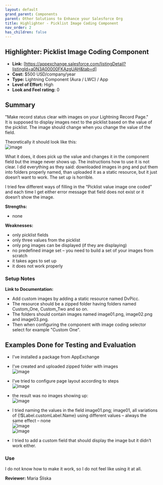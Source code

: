 ```yaml
---
layout: default
grand_parent: Components
parent: Other Solutions to Enhance your Salesforce Org
title: Highlighter - Picklist Image Coding Component
nav_order: 2
has_children: false
---
```


## Highlighter: Picklist Image Coding Component

* **Link:** [https://appexchange.salesforce.com/listingDetail?listingId=a0N3A00000FKAzgUAH&tab=d]
* **Cost:** $500 USD/company/year
* **Type:** Lightning Component (Aura / LWC) / App
* **Level of Effort:** High
* **Look and Feel rating:** 0

## Summary
"Make record status clear with images on your Lightning Record Page."  
It is supposed to display images next to the picklist based on the value of the picklist. The image should change when you change the value of the field.  

Theoretically it should look like this:  
![image](https://user-images.githubusercontent.com/122496928/228659356-c70a8078-633e-433b-a76e-da8c6d502e70.png)  

What it does, it does pick up the value and changes it in the component field but the image never shows up.  The instructions how to use it is not clear. I did everything as they said: downloaded images in png and put them into folders properly named, than uploaded it as a static resource, but it just doesn’t want to work. The set up is horrible. 

I tried few different ways of filling in the “Picklist value image one coded” and each time I get either error message that field does not exist or it doesn’t show the image.

**Strengths:**
- none 
 
**Weaknesses:**
- only picklist fields
- only three values from the picklist
- only png images can be displayed (if they are displaying)
- no predefined image set – you need to build a set of your images from scratch
- it takes ages to set up
- it does not work properly

### Setup Notes

**Link to Documentation:**

- Add custom images by adding a static resource named DvPicc. 
- The resource should be a zipped folder having folders named Custom_One, Custom_Two and so on. 
- The folders should contain images named image01.png, image02.png and image03.png. 
- Then when configuring the component with image coding selector select for example "Custom One".

## Examples Done for Testing and Evaluation
- I've installed a package from AppExchange
- I've created and uploaded zipped folder with images  
![image](https://user-images.githubusercontent.com/122496928/228663734-f1d3b84c-b396-441a-a8a7-4407b515e1c0.png)  

- I've tried to configure page layout according to steps  
![image](https://user-images.githubusercontent.com/122496928/228664124-386e8844-0154-4c1f-96a3-98b9199fc708.png)  

- the result was no images showing up:  
![image](https://user-images.githubusercontent.com/122496928/228664254-b899afc4-2bac-49e8-991d-e14c853a8b91.png)  

- I tried naming the values in the field image01.png; image01, all variations of {!$Label.customLabel.Name} using different values – always the same effect – none  
![image](https://user-images.githubusercontent.com/122496928/228665657-227d7e91-90bb-43f1-9c2b-5915ae2f0ebc.png)  
![image](https://user-images.githubusercontent.com/122496928/228665712-7a404eed-9beb-477a-8328-e2af9af49ba4.png)  

- I tried to add a custom field that should display the image but it didn’t work either.

### Use

I do not know how to make it work, so I do not feel like using it at all.

**Reviewer:** Maria Śliska